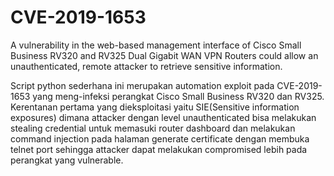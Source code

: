 # CVE-2019-1653
A vulnerability in the web-based management interface of Cisco Small Business RV320 and RV325 Dual Gigabit WAN VPN Routers could allow an unauthenticated, remote attacker to retrieve sensitive information.


Script python sederhana ini merupakan automation exploit pada CVE-2019-1653 yang meng-infeksi perangkat Cisco Small Business RV320 dan RV325. Kerentanan pertama yang dieksploitasi yaitu SIE(Sensitive information exposures) dimana attacker dengan level unauthenticated bisa melakukan stealing credential untuk memasuki router dashboard dan melakukan command injection pada halaman generate certificate dengan membuka telnet port sehingga attacker dapat melakukan compromised lebih pada perangkat yang vulnerable.    
